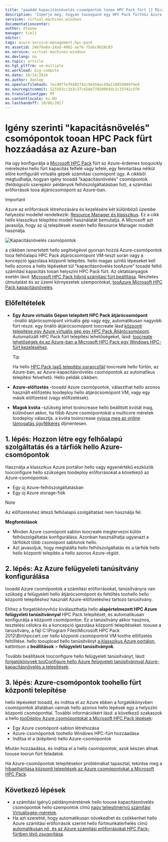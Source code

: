 ```yaml
---
title: "aaaAdd kapacitásnövelés csomópontok tooan HPC Pack fürt |} Microsoft Docs"
description: "Ismerje meg, hogyan tooexpand egy HPC Pack fürthöz Azure igény szerinti hozzáadásával felhőszolgáltatásban fut szerepkör feldolgozópéldányok"
services: virtual-machines-windows
documentationcenter: 
author: dlepow
manager: timlt
editor: 
tags: azure-service-management,hpc-pack
ms.assetid: 24b79a8a-24ad-4002-ae76-75abc9b28c83
ms.service: virtual-machines-windows
ms.devlang: na
ms.topic: article
ms.tgt_pltfrm: vm-multiple
ms.workload: big-compute
ms.date: 10/14/2016
ms.author: danlep
ms.openlocfilehash: 7ec40ffe76485742c9e458ec49e11805990974e9
ms.sourcegitcommit: 523283cc1b3c37c428e77850964dc1c33742c5f0
ms.translationtype: MT
ms.contentlocale: hu-HU
ms.lasthandoff: 10/06/2017
---
```

# <a name="add-on-demand-burst-nodes-tooan-hpc-pack-cluster-in-azure"></a>Igény szerinti "kapacitásnövelés" csomópontok tooan HPC Pack fürt hozzáadása az Azure-ban
Ha úgy konfigurálja a [Microsoft HPC Pack](https://technet.microsoft.com/library/cc514029) fürt az Azure-érdemes tooquickly méretezési hello fürt kapacitás felfelé vagy lefelé, egy fenntartása nélkül előre konfigurált virtuális gépek számítási csomópont úgy. A cikkből megtudhatja, hogyan igény tooadd "kapacitásnövelés" csomópontok (feldolgozói szerepkör példányok felhőszolgáltatásban fut), a számítási erőforrások tooa átjárócsomópont az Azure-ban. 

> [!IMPORTANT] 
> Azure az erőforrások létrehozására és kezelésére két különböző üzembe helyezési modellel rendelkezik: [Resource Manager és klasszikus](../../../resource-manager-deployment-model.md). Ez a cikk hello klasszikus telepítési modell használatát bemutatja. A Microsoft azt javasolja, hogy az új telepítések esetén hello Resource Manager modellt használja.

![Kapacitásnövelés csomópontok][burst]

a cikkben ismertetett hello segítségével gyorsan hozzá Azure-csomópontok tooa felhőalapú HPC Pack átjárócsomópont VM-teszt során vagy a koncepció igazolása központi telepítés. hello magas szintű lépéseket kell hello azonos a hello lépéseket túl "kapacitásnövelés tooAzure" tooadd felhő számítási kapacitás tooan helyszíni HPC Pack fürt. Az oktatóanyagok esetén lásd: [Microsoft HPC Pack hibrid számítási fürt beállítása](../../../cloud-services/cloud-services-setup-hybrid-hpcpack-cluster.md). Részletes útmutatást és az üzemi környezetek szempontokat, [tooAzure Microsoft HPC Pack kapacitásnövelés](https://technet.microsoft.com/library/gg481749.aspx).

## <a name="prerequisites"></a>Előfeltételek
* **Egy Azure virtuális Gépen telepített HPC Pack átjárócsomópont** -önálló átjárócsomópont virtuális gép vagy egy, automatikusan nagyobb fürt része. egy önálló átjárócsomópont toocreate lásd [központi telepítése egy Azure virtuális gép egy HPC Pack Átjárócsomópont](../../virtual-machines-windows-hpcpack-cluster-headnode.md?toc=%2fazure%2fvirtual-machines%2fwindows%2ftoc.json). Automatizált HPC Pack fürt telepítési lehetőségeket, lásd: [toocreate lehetőségek és az Azure-ban a Microsoft HPC Pack egy Windows HPC-fürt kezeléséhez](../../virtual-machines-windows-hpcpack-cluster-options.md?toc=%2fazure%2fvirtual-machines%2fwindows%2ftoc.json).
  
  > [!TIP]
  > Ha hello [HPC Pack IaaS telepítési parancsfájl](hpcpack-cluster-powershell-script.md) toocreate hello fürtön, az Azure-ban, az Azure-kapacitásnövelés csomópontok az automatikus telepítési felvehető. Hello példák cikkben.
  > 
  > 
* **Azure-előfizetés** -tooadd Azure csomópontok, választhat hello azonos használt előfizetés toodeploy hello átjárócsomópont VM, vagy egy másik előfizetést (vagy előfizetések).
* **Magok kvóta** -szükség lehet tooincrease hello beállított kvótát mag, különösen akkor, ha több Azure csomópontokat a multicore méretek toodeploy választja. a kvóta tooincrease [nyissa meg az online támogatás ügyfélkérés](https://azure.microsoft.com/blog/2014/06/04/azure-limits-quotas-increase-requests/) díjmentesen.

## <a name="step-1-create-a-cloud-service-and-a-storage-account-for-hello-azure-nodes"></a>1. lépés: Hozzon létre egy felhőalapú szolgáltatás és a tárfiók hello Azure-csomópontok
Használja a klasszikus Azure portálon hello vagy egyenértékű eszközök tooconfigure hello szükséges toodeploy erőforrásokat a következő az Azure-csomópontok:

* Egy új Azure-felhőszolgáltatásban
* Egy új Azure storage-fiók

> [!NOTE]
> Az előfizetéshez létező felhőalapú szolgáltatást nem használja fel. 
> 
> 

**Megfontolások**

* Minden Azure csomópont sablon toocreate megtervezni külön felhőszolgáltatás konfigurálása. Azonban használhatja ugyanazt a tárfiókot több csomópont sablonok hello.
* Azt javasoljuk, hogy megtalálta hello felhőszolgáltatás és a tárfiók hello hello központi telepítés a hello azonos Azure-régiót.

## <a name="step-2-configure-an-azure-management-certificate"></a>2. lépés: Az Azure felügyeleti tanúsítvány konfigurálása
tooadd Azure csomópontok a számítási erőforrásokat, tanúsítványra van szükség a felügyeleti hello átjárócsomópont és feltöltés toohello hello központi telepítéshez használt Azure-előfizetéshez tartozó tanúsítvány.

Ehhez a forgatókönyvhöz kiválaszthatja hello **alapértelmezett HPC Azure felügyeleti tanúsítvánnyal** HPC Pack telepítését, és automatikusan konfigurálja a központi csomóponton. Ez a tanúsítvány akkor hasznos, tesztelési célokra és a koncepció igazolása központi telepítéseket. toouse a tanúsítvány, a fájl C:\Program Files\Microsoft HPC Pack 2012\Bin\hpccert.cer hello központi csomópontról VM toothe előfizetés feltöltése. hello tooupload hello tanúsítványt [a klasszikus Azure portálon](https://manage.windowsazure.com), kattintson a **beállítások** > **felügyeleti tanúsítványok**.

További beállítások tooconfigure hello felügyeleti tanúsítványt, lásd: [forgatókönyvek tooConfigure hello Azure felügyeleti tanúsítvánnyal Azure-kapacitásnövelés a telepítések](http://technet.microsoft.com/library/gg481759.aspx).

## <a name="step-3-deploy-azure-nodes-toohello-cluster"></a>3. lépés: Azure-csomópontok toohello fürt központi telepítése
hello lépéseket tooadd, és indítsa el az Azure ebben a forgatókönyvben csomópontok általában vannak hello azonos hello lépések egy a helyszíni központi csomóponttal. További információkért lásd: a következő szakaszok a hello [tooDeploy Azure csomópontokat a Microsoft HPC Pack lépések](https://technet.microsoft.com/library/gg481758.aspx):

* Egy Azure csomópont-sablon létrehozása
* Azure-csomópontok toohello Windows HPC-fürt hozzáadása
* Indítsa el a (kiépíteni) hello Azure-csomópontok

Miután hozzáadása, és indítsa el a hello csomópontok, azok készen állnak toouse toorun fürt feladatok.

Ha Azure-csomópontok telepítésekor problémákat tapasztal, tekintse meg a [hibaelhárítása központi telepítések az Azure csomópontokat a Microsoft HPC Pack](http://technet.microsoft.com/library/jj159097.aspx).

## <a name="next-steps"></a>Következő lépések
* a számítási igényű példányméretének hello toouse kapacitásnövelés csomópontok hello szempontok című [nagy teljesítményű számítási Virtuálisgép-méretek](../sizes-hpc.md?toc=%2fazure%2fvirtual-machines%2fwindows%2ftoc.json).
* Ha azt szeretné, hogy automatikusan növekedhet és csökkenhet hello Azure számítási erőforrások szerint hello fürtmunkaterhelés című [automatikusan nő, és az Azure számítási erőforrásokat HPC Pack-fürtben lévő zsugorítása](hpcpack-cluster-node-autogrowshrink.md).

<!--Image references-->
[burst]: ./media/hpcpack-cluster-node-burst/burst.png
